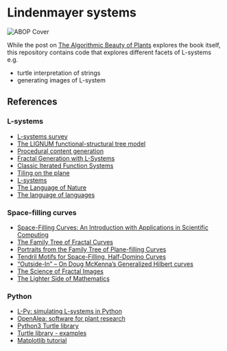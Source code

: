 # Lindenmayer systems

![ABOP Cover](http://algorithmicbotany.org/papers/img/abop-cover.jpg "ABOP")

While the post on [The Algorithmic Beauty of Plants](http://umayrh.github.io/2021/03/14/the-algorithmic-beauty-of-plants/) 
explores the book itself, this repository contains code that explores different facets of L-systems e.g.

* turtle interpretation of strings
* generating images of L-system

[The Algorithmic Beauty of Plants]: http://algorithmicbotany.org/papers/#abop

## References

### L-systems
* [L-systems survey](https://cs.uwaterloo.ca/~lila/pdfs/L-systems.pdf)
* [The LIGNUM functional-structural tree model](https://sal.aalto.fi/publications/pdf-files/rper09.pdf)
* [Procedural content generation](http://blog.rabidgremlin.com/2014/12/09/procedural-content-generation-l-systems/)
* [Fractal Generation with L-Systems](https://nb.paulbutler.org/l-systems/)
* [Classic Iterated Function Systems](https://larryriddle.agnesscott.org/ifs/ifs.htm) 
* [Tiling on the plane](paulbourke.net/geometry/tilingplane/)
* [L-systems](https://jsantell.com/l-systems/)
* [The Language of Nature](https://andrew.fi/stories/nature/)
* [The language of languages](matt.might.net/articles/grammars-bnf-ebnf/)

### Space-filling curves
* [Space-Filling Curves: An Introduction with Applications in Scientific Computing](https://www.springer.com/gp/book/9783642310454)
* [The Family Tree of Fractal Curves](www.fractalcurves.com/familytree/)
* [Portraits from the Family Tree of Plane-filling Curves](archive.bridgesmathart.org/2019/bridges2019-123.pdf)
* [Tendril Motifs for Space-Filling, Half-Domino Curves](archive.bridgesmathart.org/2016/bridges2016-119.pdf)
* [“Outside-In” – On Doug McKenna’s Generalized Hilbert curves](https://spacefillingcurves.wordpress.com/2019/09/14/outside-in-doug-mckennas-meta-hilbert-curves/)
* [The Science of Fractal Images](https://www.springer.com/gp/book/9781461283492)
* [The Lighter Side of Mathematics](www.ams.org/books/spec/011/)

### Python
* [L-Py: simulating L-systems in Python](https://github.com/openalea/lpy)
* [OpenAlea: software for plant research](https://github.com/openalea)
* [Python3 Turtle library](https://docs.python.org/3/library/turtle.html)
* [Turtle library - examples](https://michael0x2a.com/blog/turtle-examples)
* [Matplotlib tutorial](https://matplotlib.org/2.0.2/users/transforms_tutorial.html)

